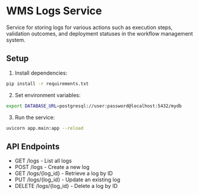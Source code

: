 # WMS Logs Service

Service for storing logs for various actions such as execution steps, validation outcomes, and deployment statuses in the workflow management system.

## Setup

1. Install dependencies:
```bash
pip install -r requirements.txt
```

2. Set environment variables:
```bash
export DATABASE_URL=postgresql://user:password@localhost:5432/mydb
```

3. Run the service:
```bash
uvicorn app.main:app --reload
```

## API Endpoints

- GET /logs - List all logs
- POST /logs - Create a new log
- GET /logs/{log_id} - Retrieve a log by ID
- PUT /logs/{log_id} - Update an existing log
- DELETE /logs/{log_id} - Delete a log by ID